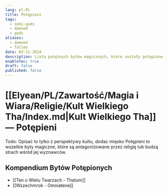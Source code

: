 ```yaml
---
lang: pl-PL
title: Potępieni
tags:
  - semi-gods
  - damned
  - gods
aliases:
  - damned
  - fallen
date: 02-11-2024
description: Lista potężnych bytów magicznych, które zostały potępione przez Kult Wielkiego Tha.
enableToc: true
draft: false
published: false
---
```

# [[Elyean/PL/Zawartość/Magia i Wiara/Religie/Kult Wielkiego Tha/Index.md|Kult Wielkiego Tha]] — Potępieni

Todo: Opisać to tylko z perspektywy kultu, dodac mięsko
Potępieni to wszelkie byty magiczne, które są antagonizowane przez religię lub budzą strach wśród jej wyznawców.

## Kompendium Bytów Potępionych

- [[Ten o Wielu Twarzach - Thatum]]
- [[Wszechmrok - Omniatene]]